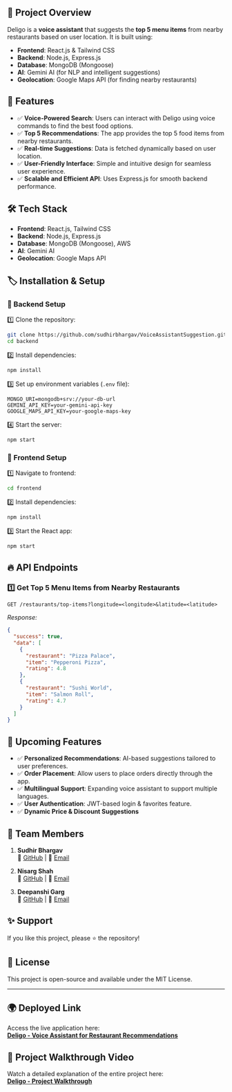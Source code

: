 ## 🚀 Project Overview

Deligo is a **voice assistant** that suggests the **top 5 menu items** from nearby restaurants based on user location. It is built using:

- **Frontend**: React.js & Tailwind CSS
- **Backend**: Node.js, Express.js
- **Database**: MongoDB (Mongoose)
- **AI**: Gemini AI (for NLP and intelligent suggestions)
- **Geolocation**: Google Maps API (for finding nearby restaurants)

## 🎯 Features

- ✅ **Voice-Powered Search**: Users can interact with Deligo using voice commands to find the best food options.
- ✅ **Top 5 Recommendations**: The app provides the top 5 food items from nearby restaurants.
- ✅ **Real-time Suggestions**: Data is fetched dynamically based on user location.
- ✅ **User-Friendly Interface**: Simple and intuitive design for seamless user experience.
- ✅ **Scalable and Efficient API**: Uses Express.js for smooth backend performance.

## 🛠️ Tech Stack

- **Frontend**: React.js, Tailwind CSS
- **Backend**: Node.js, Express.js
- **Database**: MongoDB (Mongoose), AWS
- **AI**: Gemini AI
- **Geolocation**: Google Maps API

## 🏷️ Installation & Setup

### 🔹 Backend Setup

1️⃣ Clone the repository:

```bash
git clone https://github.com/sudhirbhargav/VoiceAssistantSuggestion.git
cd backend
```

2️⃣ Install dependencies:

```bash
npm install
```

3️⃣ Set up environment variables (`.env` file):

```plaintext
MONGO_URI=mongodb+srv://your-db-url
GEMINI_API_KEY=your-gemini-api-key
GOOGLE_MAPS_API_KEY=your-google-maps-key
```

4️⃣ Start the server:

```bash
npm start
```

### 🔹 Frontend Setup

1️⃣ Navigate to frontend:

```bash
cd frontend
```

2️⃣ Install dependencies:

```bash
npm install
```

3️⃣ Start the React app:

```bash
npm start
```

## 🔥 API Endpoints

### **1️⃣ Get Top 5 Menu Items from Nearby Restaurants**

```http
GET /restaurants/top-items?longitude=<longitude>&latitude=<latitude>
```

_Response:_

```json
{
  "success": true,
  "data": [
    {
      "restaurant": "Pizza Palace",
      "item": "Pepperoni Pizza",
      "rating": 4.8
    },
    {
      "restaurant": "Sushi World",
      "item": "Salmon Roll",
      "rating": 4.7
    }
  ]
}
```

## 🌟 Upcoming Features

- ✅ **Personalized Recommendations**: AI-based suggestions tailored to user preferences.
- ✅ **Order Placement**: Allow users to place orders directly through the app.
- ✅ **Multilingual Support**: Expanding voice assistant to support multiple languages.
- ✅ **User Authentication**: JWT-based login & favorites feature.
- ✅ **Dynamic Price & Discount Suggestions**

## 🤝 Team Members

1. **Sudhir Bhargav**  
   💎 [GitHub](https://github.com/sudhirbhargav) | 📧 [Email](mailto:Sudhirbhargav100@gmail.com)

2. **Nisarg Shah**  
   💎 [GitHub](https://github.com/nisargshah23) | 📧 [Email](mailto:shahnisarg23@gmail.com)

3. **Deepanshi Garg**  
   💎 [GitHub](https://github.com/deepanshi-garg) | 📧 [Email](mailto:deepanshigarg1307@gmail.com)

## ✨ Support

If you like this project, please ⭐ the repository!

## 🐝 License

This project is open-source and available under the MIT License.

---

## 🌍 Deployed Link

Access the live application here:  
**[Deligo - Voice Assistant for Restaurant Recommendations](https://voice-assistant-suggestion.vercel.app/)**

## 🎥 Project Walkthrough Video

Watch a detailed explanation of the entire project here:  
**[Deligo - Project Walkthrough](https://drive.google.com/drive/folders/1rxgWi1cI2Wo7EiDQwQJqV0oiDcO4XQa_?usp=sharing)**
